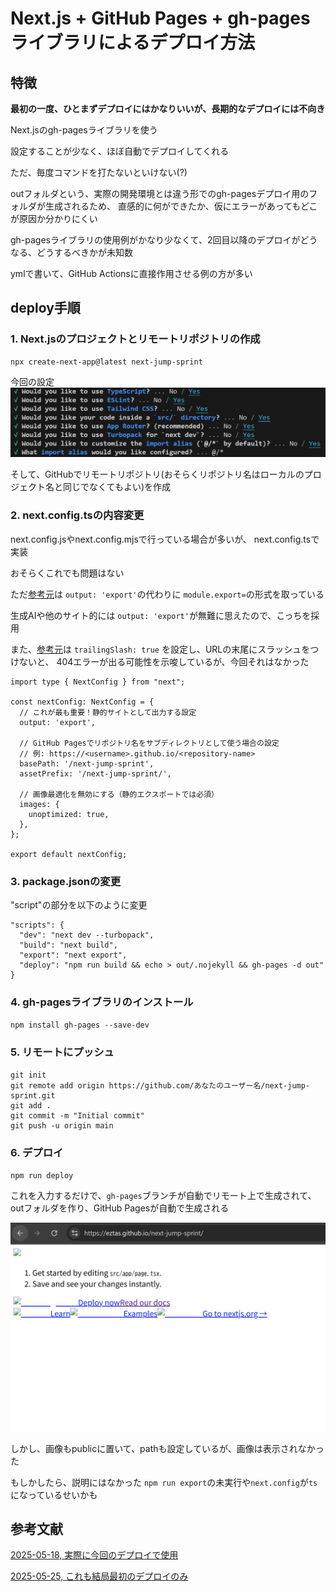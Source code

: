 # Next.js + GitHub Pages + gh-pagesライブラリによるデプロイ方法

## 特徴

**最初の一度、ひとまずデプロイにはかなりいいが、長期的なデプロイには不向き**

Next.jsのgh-pagesライブラリを使う

設定することが少なく、ほぼ自動でデプロイしてくれる

ただ、毎度コマンドを打たないといけない(?)

outフォルダという、実際の開発環境とは違う形でのgh-pagesデプロイ用のフォルダが生成されるため、
直感的に何ができたか、仮にエラーがあってもどこが原因か分かりにくい

gh-pagesライブラリの使用例がかなり少なくて、2回目以降のデプロイがどうなる、どうするべきかが未知数

ymlで書いて、GitHub Actionsに直接作用させる例の方が多い

## deploy手順

### 1. Next.jsのプロジェクトとリモートリポジトリの作成
```
npx create-next-app@latest next-jump-sprint
```

今回の設定
![alt text](Nextjs_init.png)

そして、GitHubでリモートリポジトリ(おそらくリポジトリ名はローカルのプロジェクト名と同じでなくてもよい)を作成

### 2. next.config.tsの内容変更

next.config.jsやnext.config.mjsで行っている場合が多いが、
next.config.tsで実装

おそらくこれでも問題はない

ただ[参考元](https://ar-aca.tech/posts/nextjs-portfolio-deploy-github-pages/)は
`output: 'export'`の代わりに
`module.export=`の形式を取っている

生成AIや他のサイト的には
`output: 'export'`が無難に思えたので、こっちを採用

また、[参考元](https://ar-aca.tech/posts/nextjs-portfolio-deploy-github-pages/)は
`trailingSlash: true` を設定し、URLの末尾にスラッシュをつけないと、
404エラーが出る可能性を示唆しているが、今回それはなかった

```
import type { NextConfig } from "next";

const nextConfig: NextConfig = {
  // これが最も重要！静的サイトとして出力する設定
  output: 'export',

  // GitHub Pagesでリポジトリ名をサブディレクトリとして使う場合の設定
  // 例: https://<username>.github.io/<repository-name>
  basePath: '/next-jump-sprint',
  assetPrefix: '/next-jump-sprint/',

  // 画像最適化を無効にする（静的エクスポートでは必須）
  images: {
    unoptimized: true,
  },
};

export default nextConfig;
```

### 3. package.jsonの変更

"script"の部分を以下のように変更

```
"scripts": {
  "dev": "next dev --turbopack",
  "build": "next build",
  "export": "next export",
  "deploy": "npm run build && echo > out/.nojekyll && gh-pages -d out"
}
```

### 4. gh-pagesライブラリのインストール

`npm install gh-pages --save-dev`

### 5. リモートにプッシュ

```
git init
git remote add origin https://github.com/あなたのユーザー名/next-jump-sprint.git
git add .
git commit -m "Initial commit"
git push -u origin main
```

### 6. デプロイ

`npm run deploy`

これを入力するだけで、`gh-pages`ブランチが自動でリモート上で生成されて、
outフォルダを作り、GitHub Pagesが自動で生成される

![alt text](gh-pages.png)

しかし、画像もpublicに置いて、pathも設定しているが、画像は表示されなかった

もしかしたら、説明にはなかった
`npm run export`の未実行や`next.config`が`ts`になっているせいかも

## 参考文献

[2025-05-18, 実際に今回のデプロイで使用](https://ar-aca.tech/posts/nextjs-portfolio-deploy-github-pages/)

[2025-05-25, これも結局最初のデプロイのみ](https://qiita.com/kaibadash@github/items/eee0028fe7c1c85dc328)